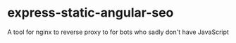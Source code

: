 express-static-angular-seo
==========================

A tool for nginx to reverse proxy to for bots who sadly don't have JavaScript
